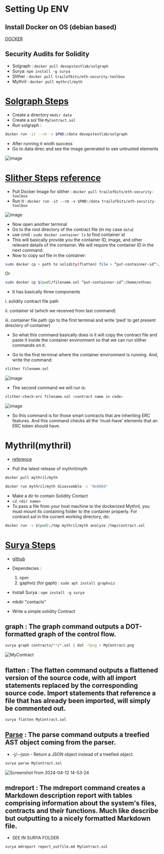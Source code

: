 # Setting Up ENV
## Install Docker on OS (debian based)
[DOCKER](https://github.com/KRIISHSHARMA/DOCKER)

## Security Audits for Solidity
- Solgraph : `docker pull devopstestlab/solgraph`
- Surya: `npm install -g surya`
- Slither : `docker pull trailofbits/eth-security-toolbox`
- Mythril : `docker pull mythril/myth`

# [Solgraph Steps](solgraph)
- Create a directory `mkdir data`
- Create a sol file `MyContract.sol`
- Run solgraph :
``` sh
docker run -it --rm -v $PWD:/data devopstestlab/solgraph
```
- After running it wioth success
- Go to data direc and see the image generated to see untrusted elements

![image](https://github.com/KRIISHSHARMA/solidity-security-audit/assets/86760658/8660083a-5e02-42f0-8b54-d5690231b1f9)

# [Slither Steps](slither) [reference](https://medium.com/@abhijeet.sinha383/test-solidity-contract-file-using-slither-testing-tool-4f7e3e8692dd)
- Pull Docker Image for slither : `docker pull trailofbits/eth-security-toolbox`
- Run it : `docker run -it --rm -v $PWD:/data trailofbits/eth-security-toolbox`

![image](https://github.com/KRIISHSHARMA/solidity-security-audit/assets/86760658/78e748a6-1a78-4db7-9e3a-e4fb869df363)

- Now open another terminal
- Go to the root directory of the contract file (in my case `data`)
- use cmd : `sudo docker container ls` to find container id
- This will basically provide you the container ID, image, and other relevant details of the container. We will require the container ID in the next command.
- Now to copy sol file in the container:
``` sh
sudo docker cp < path to solidity(flatten) file > “put-containner-id”:/<container file path>
```
Or
``` sh
sudo docker cp $(pwd)/filename.sol “put-containner-id”:/home/ethsec
```
- It has basically three components

i. solidity contract file path

ii. container id (which we received from last command)

iii. container file path (go to the first terminal and write ‘pwd’ to get present directory of container)

- So what this command basically does is it will copy the contract file and paste it inside the container environment so that we can run slither commands on it.

- Go to the first terminal where the container environment is running. And, write the command:
``` sh
slither filename.sol
```
![image](https://github.com/KRIISHSHARMA/solidity-security-audit/assets/86760658/54c415e3-b435-4c39-85ea-b88664e6ffc5)

- The second command we will run is:
``` sh
slither-check-erc filename.sol <contract name in code>
```
![image](https://github.com/KRIISHSHARMA/solidity-security-audit/assets/86760658/2f1887b2-ed0e-484e-b74c-64850ca1bf22)

- So this command is for those smart contracts that are inheriting ERC features. And this command checks all the ‘must-have’ elements that an ERC token should have.

# Mythril(mythril)
- [reference](https://mythril-classic.readthedocs.io/en/master/installation.html)

- Pull the latest release of mythril/myth
``` sh
docker pull mythril/myth
```
``` sh
docker run mythril/myth disassemble -c "0x6060"
```
- Make a dir to contain Solidity Contact
- `cd <dir name>`
-  To pass a file from your host machine to the dockerized Mythril, you must mount its containing folder to the container properly. For contract.sol in the current working directory, do:

``` sh
docker run -v $(pwd):/tmp mythril/myth analyze /tmp/contract.sol
```



# [Surya Steps](surya) 
- [github](https://github.com/Consensys/surya)
- Dependecies :
  1. npm
  2. gaphviz (for gaph) : `sudo apt install graphviz`

- Install Surya : `npm install -g surya`
- mkdir "contacts"
- Write a simple solidity Contract

## graph : The graph command outputs a DOT-formatted graph of the control flow.
``` sh
surya graph contracts/**/*.sol | dot -Tpng > MyContract.png
```
![MyContract](https://github.com/KRIISHSHARMA/solidity-security-audit/assets/86760658/a300e7d5-363c-40b0-8111-d7ea1168dd42)

## flatten : The flatten command outputs a flattened version of the source code, with all import statements replaced by the corresponding source code. Import statements that reference a file that has already been imported, will simply be commented out.

``` sh
surya flatten MyContract.sol
```
## [Parse](surya/parse) : The parse command outputs a treefied AST object coming from the parser.

-  -j/--json - Return a JSON object instead of a treefied object.

``` sh
surya parse MyContract.sol
```
![Screenshot from 2024-04-12 14-53-24](https://github.com/KRIISHSHARMA/solidity-security-audit/assets/86760658/08936eec-0523-4826-abe8-5b446fe34d48)

## mdreport : The mdreport command creates a Markdown description report with tables comprising information about the system's files, contracts and their functions. Much like describe but outputting to a nicely formatted Markdown file.

- SEE IN SURYA FOLDER
``` sh
surya mdreport report_outfile.md MyContract.sol
```
